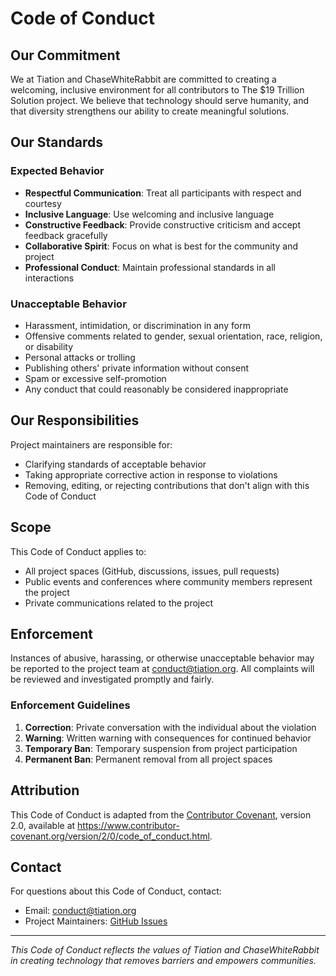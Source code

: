 # Code of Conduct

## Our Commitment

We at Tiation and ChaseWhiteRabbit are committed to creating a welcoming, inclusive environment for all contributors to The $19 Trillion Solution project. We believe that technology should serve humanity, and that diversity strengthens our ability to create meaningful solutions.

## Our Standards

### Expected Behavior

- **Respectful Communication**: Treat all participants with respect and courtesy
- **Inclusive Language**: Use welcoming and inclusive language
- **Constructive Feedback**: Provide constructive criticism and accept feedback gracefully
- **Collaborative Spirit**: Focus on what is best for the community and project
- **Professional Conduct**: Maintain professional standards in all interactions

### Unacceptable Behavior

- Harassment, intimidation, or discrimination in any form
- Offensive comments related to gender, sexual orientation, race, religion, or disability
- Personal attacks or trolling
- Publishing others' private information without consent
- Spam or excessive self-promotion
- Any conduct that could reasonably be considered inappropriate

## Our Responsibilities

Project maintainers are responsible for:
- Clarifying standards of acceptable behavior
- Taking appropriate corrective action in response to violations
- Removing, editing, or rejecting contributions that don't align with this Code of Conduct

## Scope

This Code of Conduct applies to:
- All project spaces (GitHub, discussions, issues, pull requests)
- Public events and conferences where community members represent the project
- Private communications related to the project

## Enforcement

Instances of abusive, harassing, or otherwise unacceptable behavior may be reported to the project team at conduct@tiation.org. All complaints will be reviewed and investigated promptly and fairly.

### Enforcement Guidelines

1. **Correction**: Private conversation with the individual about the violation
2. **Warning**: Written warning with consequences for continued behavior
3. **Temporary Ban**: Temporary suspension from project participation
4. **Permanent Ban**: Permanent removal from all project spaces

## Attribution

This Code of Conduct is adapted from the [Contributor Covenant](https://www.contributor-covenant.org/), version 2.0, available at https://www.contributor-covenant.org/version/2/0/code_of_conduct.html.

## Contact

For questions about this Code of Conduct, contact:
- Email: conduct@tiation.org
- Project Maintainers: [GitHub Issues](https://github.com/tiation/19-trillion-solution/issues)

---

*This Code of Conduct reflects the values of Tiation and ChaseWhiteRabbit in creating technology that removes barriers and empowers communities.*
